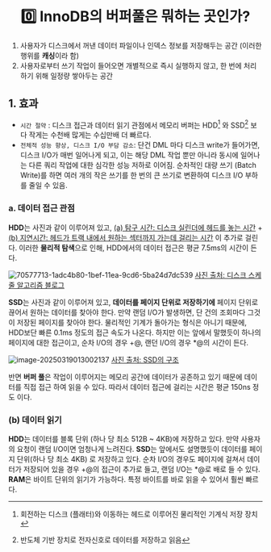 <h1 align = 'center'>0️⃣ InnoDB의 버퍼풀은 뭐하는 곳인가?</h1>

1. 사용자가 디스크에서 꺼낸 데이터 파일이나 인덱스 정보를 저장해두는 공간 (이러한 행위를 **캐싱**이라 함)
2. 사용자로부터 쓰기 작업이 들어오면 개별적으로 즉시 실행하지 않고, 한 번에 처리하기 위해 일정량 쌓아두는 공간

## 1. 효과

- `시간 절약` : 디스크 접근과 데이터 읽기 관점에서 메모리 버퍼는 HDD[^1] 와 SSD[^2] 보다 작게는 수천배 많게는 수십만배 더 빠르다. 
- `전체적 성능 향상, 디스크 I/O 부담 감소`: 단건 DML 마다 디스크 write가 들어가면, 디스크 I/O가 매번 일어나게 되고, 이는 해당 DML 작업 뿐만 아니라 동시에 일어나는 다른 쿼리 작업에 대한 심각한 성능 저하로 이어짐. 순차적인 대량 쓰기 (Batch Write)를 하면 여러 개의 작은 쓰기를 한 번의 큰 쓰기로 변환하여 디스크 I/O 부하를 줄일 수 있음.

 

















### a. 데이터 접근 관점

**HDD**는 사진과 같이 이루어져 있고, <u>(a) 탐구 시간: 디스크 실린더에 헤드를 놓는 시간</u> + <u>(b) 지연시간: 헤드가 트랙 내에서 원하는 섹터까지 가는데 걸리는 시간</u> 이 추가로 걸린다. 이러한 **물리적 탐색**으로 인해, HDD에서의 데이터 접근은 평균 7.5ms의 시간이 든다.

![70577713-1adc4b80-1bef-11ea-9cd6-5ba24d7dc539](../../../../../Documents/GitHub/dalcheonroadhead-github-blog/dalcheonroadhead.github.io/images/4.2.7_InnoDB_버퍼_풀/70577713-1adc4b80-1bef-11ea-9cd6-5ba24d7dc539.png) [사진 출처: 디스크 스케줄 알고리즘 블로그](https://velog.io/@codemcd/%EC%9A%B4%EC%98%81%EC%B2%B4%EC%A0%9COS-19.-%EB%94%94%EC%8A%A4%ED%81%AC-%EC%8A%A4%EC%BC%80%EC%A4%84-%EC%95%8C%EA%B3%A0%EB%A6%AC%EC%A6%98)

**SSD**는 사진과 같이 이루어져 있고, **데이터를 페이지 단위로 저장하기에** 페이지 단위로 끊어서 원하는 데이터를 찾아야 한다. 만약 랜덤 I/O가 발생하면, 단 건의 조회마다 그것이 저장된 페이지를 찾아야 한다. 물리적인 기계가 돌아가는 형식은 아니기 때문에, HDD보단 빠른 0.1ms 정도의 접근 속도가 나온다. 하지만 이는 앞에서 말했듯이 하나의 페이지에 대한 접근이고, 순차 I/O의 경우 +@, 랜던 I/O의 경우 *@의 시간이 든다. 

![image-20250319013002137](../../../../../Documents/GitHub/dalcheonroadhead-github-blog/dalcheonroadhead.github.io/images/4.2.7_InnoDB_버퍼_풀/image-20250319013002137.png) [사진 출처: SSD의 구조](https://medium.com/@develicit/ssd%EC%9D%98-%EA%B5%AC%EC%A1%B0-99afa6aba098)

반면 **버퍼 풀**은 작업이 이루어지는 메모리 공간에 데이터가 공존하고 있기 때문에 데이터를 직접 접근 하여 읽을 수 있다. 따라서 데이터 접근에 걸리는 시간은 평균 150ns 정도 이다.

### (b) 데이터 읽기

**HDD**는 데이터를 블록 단위 (하나 당 최소 512B ~ 4KB)에 저장하고 있다. 만약 사용자의 요청이 랜덤 I/O이면 엄청나게 느려진다.
**SSD**는 앞에서도 설명했듯이 데이터를 페이지 단위(하나 당 최소 4KB) 로 저장하고 있다. 순차 I/O의 경우도 페이지에 걸쳐서 데이터가 저장되어 있을 경우 +@의  접근이 추가로 들고, 랜덤 I/O는 *@로 배로 들 수 있다. 
**RAM**은 바이트 단위의 읽기가 가능하다. 특정 바이트를 바로 읽을 수 있어서 훨씬 빠르다.



 

[^1]: 회전하는 디스크 (플래터)와 이동하는 헤드로 이루어진 물리적인 기계식 저장 장치
[^2]: 반도체 기반 장치로 전자신호로 데이터를 저장하고 읽음



